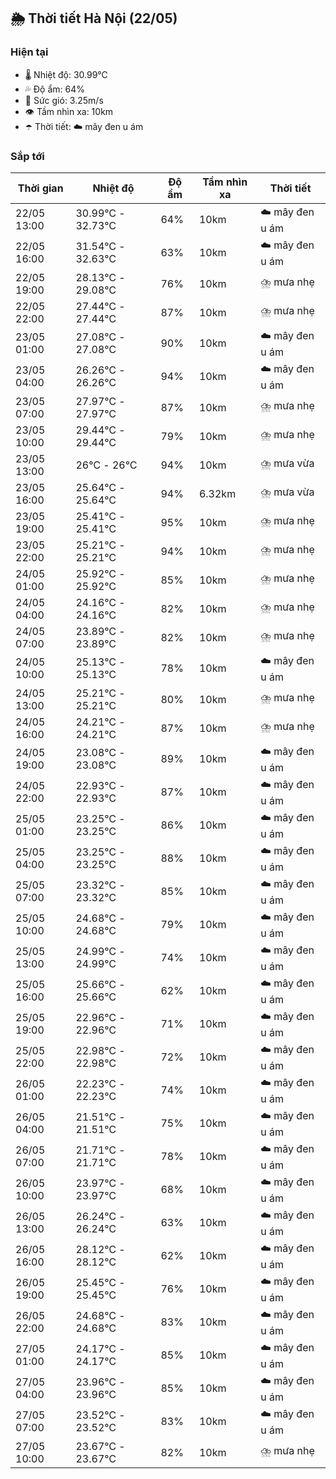 ## 🌦️ Thời tiết Hà Nội (22/05)

### Hiện tại

- 🌡️ Nhiệt độ: 30.99℃
- 💦 Độ ẩm: 64%
- 💨 Sức gió: 3.25m/s
- 👁️ Tầm nhìn xa: 10km
- ☂️ Thời tiết: ☁️ mây đen u ám

### Sắp tới

| Thời gian | Nhiệt độ | Độ ẩm | Tầm nhìn xa | Thời tiết |
| --- | --- | --- | --- | --- |
| 22/05 13:00 | 30.99℃ - 32.73℃ | 64% | 10km | ☁️ mây đen u ám |
| 22/05 16:00 | 31.54℃ - 32.63℃ | 63% | 10km | ☁️ mây đen u ám |
| 22/05 19:00 | 28.13℃ - 29.08℃ | 76% | 10km | ⛈️ mưa nhẹ |
| 22/05 22:00 | 27.44℃ - 27.44℃ | 87% | 10km | ⛈️ mưa nhẹ |
| 23/05 01:00 | 27.08℃ - 27.08℃ | 90% | 10km | ☁️ mây đen u ám |
| 23/05 04:00 | 26.26℃ - 26.26℃ | 94% | 10km | ☁️ mây đen u ám |
| 23/05 07:00 | 27.97℃ - 27.97℃ | 87% | 10km | ⛈️ mưa nhẹ |
| 23/05 10:00 | 29.44℃ - 29.44℃ | 79% | 10km | ⛈️ mưa nhẹ |
| 23/05 13:00 | 26℃ - 26℃ | 94% | 10km | ⛈️ mưa vừa |
| 23/05 16:00 | 25.64℃ - 25.64℃ | 94% | 6.32km | ⛈️ mưa vừa |
| 23/05 19:00 | 25.41℃ - 25.41℃ | 95% | 10km | ⛈️ mưa nhẹ |
| 23/05 22:00 | 25.21℃ - 25.21℃ | 94% | 10km | ⛈️ mưa nhẹ |
| 24/05 01:00 | 25.92℃ - 25.92℃ | 85% | 10km | ⛈️ mưa nhẹ |
| 24/05 04:00 | 24.16℃ - 24.16℃ | 82% | 10km | ⛈️ mưa nhẹ |
| 24/05 07:00 | 23.89℃ - 23.89℃ | 82% | 10km | ⛈️ mưa nhẹ |
| 24/05 10:00 | 25.13℃ - 25.13℃ | 78% | 10km | ☁️ mây đen u ám |
| 24/05 13:00 | 25.21℃ - 25.21℃ | 80% | 10km | ⛈️ mưa nhẹ |
| 24/05 16:00 | 24.21℃ - 24.21℃ | 87% | 10km | ⛈️ mưa nhẹ |
| 24/05 19:00 | 23.08℃ - 23.08℃ | 89% | 10km | ☁️ mây đen u ám |
| 24/05 22:00 | 22.93℃ - 22.93℃ | 87% | 10km | ☁️ mây đen u ám |
| 25/05 01:00 | 23.25℃ - 23.25℃ | 86% | 10km | ☁️ mây đen u ám |
| 25/05 04:00 | 23.25℃ - 23.25℃ | 88% | 10km | ☁️ mây đen u ám |
| 25/05 07:00 | 23.32℃ - 23.32℃ | 85% | 10km | ☁️ mây đen u ám |
| 25/05 10:00 | 24.68℃ - 24.68℃ | 79% | 10km | ☁️ mây đen u ám |
| 25/05 13:00 | 24.99℃ - 24.99℃ | 74% | 10km | ☁️ mây đen u ám |
| 25/05 16:00 | 25.66℃ - 25.66℃ | 62% | 10km | ☁️ mây đen u ám |
| 25/05 19:00 | 22.96℃ - 22.96℃ | 71% | 10km | ☁️ mây đen u ám |
| 25/05 22:00 | 22.98℃ - 22.98℃ | 72% | 10km | ☁️ mây đen u ám |
| 26/05 01:00 | 22.23℃ - 22.23℃ | 74% | 10km | ☁️ mây đen u ám |
| 26/05 04:00 | 21.51℃ - 21.51℃ | 75% | 10km | ☁️ mây đen u ám |
| 26/05 07:00 | 21.71℃ - 21.71℃ | 78% | 10km | ☁️ mây đen u ám |
| 26/05 10:00 | 23.97℃ - 23.97℃ | 68% | 10km | ☁️ mây đen u ám |
| 26/05 13:00 | 26.24℃ - 26.24℃ | 63% | 10km | ☁️ mây đen u ám |
| 26/05 16:00 | 28.12℃ - 28.12℃ | 62% | 10km | ☁️ mây đen u ám |
| 26/05 19:00 | 25.45℃ - 25.45℃ | 76% | 10km | ☁️ mây đen u ám |
| 26/05 22:00 | 24.68℃ - 24.68℃ | 83% | 10km | ☁️ mây đen u ám |
| 27/05 01:00 | 24.17℃ - 24.17℃ | 85% | 10km | ☁️ mây đen u ám |
| 27/05 04:00 | 23.96℃ - 23.96℃ | 85% | 10km | ☁️ mây đen u ám |
| 27/05 07:00 | 23.52℃ - 23.52℃ | 83% | 10km | ☁️ mây đen u ám |
| 27/05 10:00 | 23.67℃ - 23.67℃ | 82% | 10km | ⛈️ mưa nhẹ |
